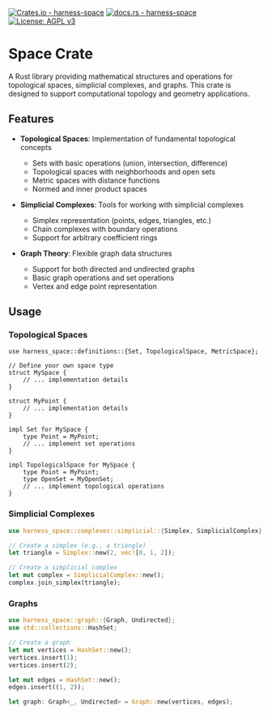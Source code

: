 [![Crates.io - harness-space](https://img.shields.io/crates/v/harness-space?label=harness-space)](https://crates.io/crates/harness-space)
[![docs.rs - harness-space](https://img.shields.io/docsrs/harness-space?label=docs.rs%20harness-space)](https://docs.rs/harness-space)
[![License: AGPL v3](https://img.shields.io/badge/License-AGPL_v3-blue.svg)](https://www.gnu.org/licenses/agpl-3.0)

# Space Crate

A Rust library providing mathematical structures and operations for topological spaces, simplicial complexes, and graphs. This crate is designed to support computational topology and geometry applications.

## Features

- **Topological Spaces**: Implementation of fundamental topological concepts
  - Sets with basic operations (union, intersection, difference)
  - Topological spaces with neighborhoods and open sets
  - Metric spaces with distance functions
  - Normed and inner product spaces

- **Simplicial Complexes**: Tools for working with simplicial complexes
  - Simplex representation (points, edges, triangles, etc.)
  - Chain complexes with boundary operations
  - Support for arbitrary coefficient rings

- **Graph Theory**: Flexible graph data structures
  - Support for both directed and undirected graphs
  - Basic graph operations and set operations
  - Vertex and edge point representation

## Usage

### Topological Spaces

```rust, ignore
use harness_space::definitions::{Set, TopologicalSpace, MetricSpace};

// Define your own space type
struct MySpace {
    // ... implementation details
}

struct MyPoint {
    // ... implementation details
}

impl Set for MySpace {
    type Point = MyPoint;
    // ... implement set operations
}

impl TopologicalSpace for MySpace {
    type Point = MyPoint;
    type OpenSet = MyOpenSet;
    // ... implement topological operations
}
```

### Simplicial Complexes

```rust
use harness_space::complexes::simplicial::{Simplex, SimplicialComplex};

// Create a simplex (e.g., a triangle)
let triangle = Simplex::new(2, vec![0, 1, 2]);

// Create a simplicial complex
let mut complex = SimplicialComplex::new();
complex.join_simplex(triangle);
```

### Graphs

```rust
use harness_space::graph::{Graph, Undirected};
use std::collections::HashSet;

// Create a graph
let mut vertices = HashSet::new();
vertices.insert(1);
vertices.insert(2);

let mut edges = HashSet::new();
edges.insert((1, 2));

let graph: Graph<_, Undirected> = Graph::new(vertices, edges);
```


